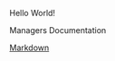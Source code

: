 Hello World!

Managers Documentation

[Markdown](../Markdown/Manager-Common-Interface-Specification.md)
